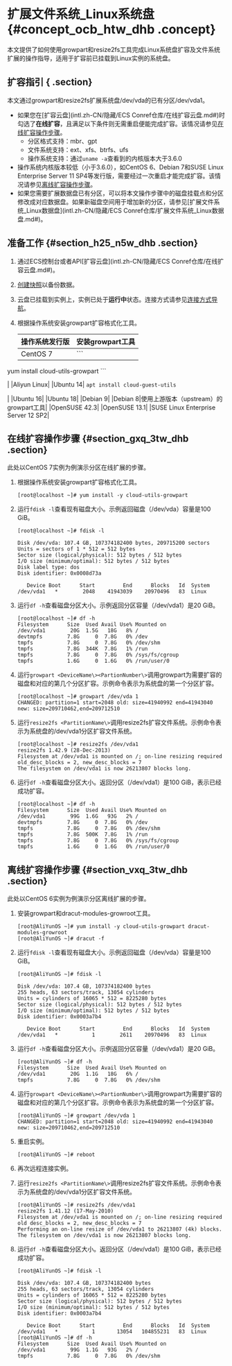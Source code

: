 # 扩展文件系统\_Linux系统盘 {#concept_ocb_htw_dhb .concept}

本文提供了如何使用growpart和resize2fs工具完成Linux系统盘扩容及文件系统扩展的操作指导，适用于扩容前已挂载到Linux实例的系统盘。

## 扩容指引 { .section}

本文通过growpart和resize2fs扩展系统盘/dev/vda的已有分区/dev/vda1。

-   如果您在[扩容云盘](intl.zh-CN/隐藏/ECS Conref仓库/在线扩容云盘.md#)时勾选了**在线扩容**，且满足以下条件则无需重启便能完成扩容。该情况请参见[在线扩容操作步骤](#section_gxq_3tw_dhb)。
    -   分区格式支持：mbr、gpt
    -   文件系统支持：ext、xfs、btrfs、ufs
    -   操作系统支持：通过`uname -a`查看到的内核版本大于3.6.0
-   操作系统内核版本较低（小于3.6.0），如CentOS 6、Debian 7和SUSE Linux Enterprise Server 11 SP4等发行版，需要经过一次重启才能完成扩容。该情况请参见[离线扩容操作步骤](#section_vxq_3tw_dhb)。
-   如果您需要扩展数据盘已有分区，可以将本文操作步骤中的磁盘挂载点和分区修改成对应数据盘。如果新磁盘空间用于增加新的分区，请参见[扩展文件系统\_Linux数据盘](intl.zh-CN/隐藏/ECS Conref仓库/扩展文件系统_Linux数据盘.md#)。

## 准备工作 {#section_h25_n5w_dhb .section}

1.  通过ECS控制台或者API[扩容云盘](intl.zh-CN/隐藏/ECS Conref仓库/在线扩容云盘.md#)。
2.  [创建快照](intl.zh-CN/快照/使用快照/创建快照.md#)以备份数据。
3.  云盘已挂载到实例上，实例已处于**运行中**状态。连接方式请参见[连接方式导航](../../../../../intl.zh-CN/实例/连接实例/连接方式导航.md#)。
4.  根据操作系统安装growpart扩容格式化工具。

    |操作系统发行版|安装growpart工具|
    |:------|:-----------|
    |CentOS 7|     ```
yum install cloud-utils-growpart
    ```

 |
    |Aliyun Linux|
    |Ubuntu 14|     ```
apt install cloud-guest-utils
    ```

 |
    |Ubuntu 16|
    |Ubuntu 18|
    |Debian 9|
    |Debian 8|使用上游版本（upstream）的growpart工具|
    |OpenSUSE 42.3|
    |OpenSUSE 13.1|
    |SUSE Linux Enterprise Server 12 SP2|


## 在线扩容操作步骤 {#section_gxq_3tw_dhb .section}

此处以CentOS 7实例为例演示分区在线扩展的步骤。

1.  根据操作系统安装growpart扩容格式化工具。

    ```
    [root@localhost ~]# yum install -y cloud-utils-growpart
    ```

2.  运行`fdisk -l`查看现有磁盘大小。示例返回磁盘（/dev/vda）容量是100 GiB。

    ```
    [root@localhost ~]# fdisk -l
    
    Disk /dev/vda: 107.4 GB, 107374182400 bytes, 209715200 sectors
    Units = sectors of 1 * 512 = 512 bytes
    Sector size (logical/physical): 512 bytes / 512 bytes
    I/O size (minimum/optimal): 512 bytes / 512 bytes
    Disk label type: dos
    Disk identifier: 0x0008d73a
    
       Device Boot      Start         End      Blocks   Id  System
    /dev/vda1   *        2048    41943039    20970496   83  Linux
    ```

3.  运行`df -h`查看磁盘分区大小。示例返回分区容量（/dev/vda1）是20 GiB。

    ```
    [root@localhost ~]# df -h
    Filesystem      Size  Used Avail Use% Mounted on
    /dev/vda1        20G  1.5G   18G   8% /
    devtmpfs        7.8G     0  7.8G   0% /dev
    tmpfs           7.8G     0  7.8G   0% /dev/shm
    tmpfs           7.8G  344K  7.8G   1% /run
    tmpfs           7.8G     0  7.8G   0% /sys/fs/cgroup
    tmpfs           1.6G     0  1.6G   0% /run/user/0
    ```

4.  运行`growpart <DeviceName\><PartionNumber\>`调用growpart为需要扩容的磁盘和对应的第几个分区扩容。示例命令表示为系统盘的第一个分区扩容。

    ```
    [root@localhost ~]# growpart /dev/vda 1
    CHANGED: partition=1 start=2048 old: size=41940992 end=41943040 new: size=209710462,end=209712510
    ```

5.  运行`resize2fs <PartitionName\>`调用resize2fs扩容文件系统。示例命令表示为系统盘的/dev/vda1分区扩容文件系统。

    ```
    [root@localhost ~]# resize2fs /dev/vda1
    resize2fs 1.42.9 (28-Dec-2013)
    Filesystem at /dev/vda1 is mounted on /; on-line resizing required
    old_desc_blocks = 2, new_desc_blocks = 7
    The filesystem on /dev/vda1 is now 26213807 blocks long.
    ```

6.  运行`df -h`查看磁盘分区大小。返回分区（/dev/vda1）是100 GiB，表示已经成功扩容。

    ```
    [root@localhost ~]# df -h
    Filesystem      Size  Used Avail Use% Mounted on
    /dev/vda1        99G  1.6G   93G   2% /
    devtmpfs        7.8G     0  7.8G   0% /dev
    tmpfs           7.8G     0  7.8G   0% /dev/shm
    tmpfs           7.8G  500K  7.8G   1% /run
    tmpfs           7.8G     0  7.8G   0% /sys/fs/cgroup
    tmpfs           1.6G     0  1.6G   0% /run/user/0
    ```


## 离线扩容操作步骤 {#section_vxq_3tw_dhb .section}

此处以CentOS 6实例为例演示分区离线扩展的步骤。

1.  安装growpart和dracut-modules-growroot工具。

    ```
    [root@AliYunOS ~]# yum install -y cloud-utils-growpart dracut-modules-growroot
    [root@AliYunOS ~]# dracut -f
    ```

2.  运行`fdisk -l`查看现有磁盘大小。示例返回磁盘（/dev/vda）容量是100 GiB。

    ```
    [root@AliYunOS ~]# fdisk -l
    
    Disk /dev/vda: 107.4 GB, 107374182400 bytes
    255 heads, 63 sectors/track, 13054 cylinders
    Units = cylinders of 16065 * 512 = 8225280 bytes
    Sector size (logical/physical): 512 bytes / 512 bytes
    I/O size (minimum/optimal): 512 bytes / 512 bytes
    Disk identifier: 0x0003a7b4
    
       Device Boot      Start         End      Blocks   Id  System
    /dev/vda1   *           1        2611    20970496   83  Linux
    ```

3.  运行`df -h`查看磁盘分区大小。示例返回分区容量（/dev/vda1）是20 GiB。

    ```
    [root@AliYunOS ~]# df -h
    Filesystem      Size  Used Avail Use% Mounted on
    /dev/vda1        20G  1.1G   18G   6% /
    tmpfs           7.8G     0  7.8G   0% /dev/shm
    ```

4.  运行`growpart <DeviceName\><PartionNumber\>`调用growpart为需要扩容的磁盘和对应的第几个分区扩容。示例命令表示为系统盘的第一个分区扩容。

    ```
    [root@AliYunOS ~]# growpart /dev/vda 1
    CHANGED: partition=1 start=2048 old: size=41940992 end=41943040 new: size=209710462,end=209712510
    ```

5.  重启实例。

    ```
    [root@AliYunOS ~]# reboot
    ```

6.  再次远程连接实例。
7.  运行`resize2fs <PartitionName\>`调用resize2fs扩容文件系统。示例命令表示为系统盘的/dev/vda1分区扩容文件系统。

    ```
    [root@AliYunOS ~]# resize2fs /dev/vda1
    resize2fs 1.41.12 (17-May-2010)
    Filesystem at /dev/vda1 is mounted on /; on-line resizing required
    old desc_blocks = 2, new_desc_blocks = 7
    Performing an on-line resize of /dev/vda1 to 26213807 (4k) blocks.
    The filesystem on /dev/vda1 is now 26213807 blocks long.
    ```

8.  运行`df -h`查看磁盘分区大小。返回分区（/dev/vda1）是100 GiB，表示已经成功扩容。

    ```
    [root@AliYunOS ~]# fdisk -l
    
    Disk /dev/vda: 107.4 GB, 107374182400 bytes
    255 heads, 63 sectors/track, 13054 cylinders
    Units = cylinders of 16065 * 512 = 8225280 bytes
    Sector size (logical/physical): 512 bytes / 512 bytes
    I/O size (minimum/optimal): 512 bytes / 512 bytes
    Disk identifier: 0x0003a7b4
    
       Device Boot      Start         End      Blocks   Id  System
    /dev/vda1   *           1       13054   104855231   83  Linux
    [root@AliYunOS ~]# df -h
    Filesystem      Size  Used Avail Use% Mounted on
    /dev/vda1        99G  1.1G   93G   2% /
    tmpfs           7.8G     0  7.8G   0% /dev/shm
    ```


